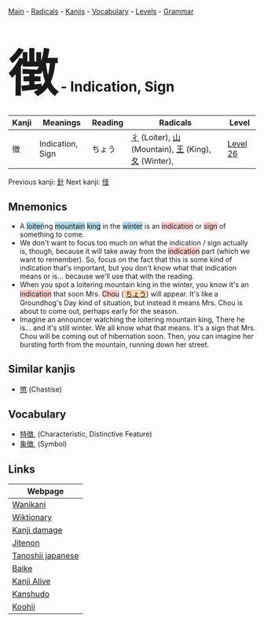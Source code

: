 <style> bigfont {font-size: 100px}</style>
[Main](../README.md) -
[Radicals](../radicals.md) -
[Kanjis](../kanjis.md) -
[Vocabulary](../vocabulary.md) -
[Levels](../levels.md) -
[Grammar](../grammar.md)
# <bigfont> 徴</bigfont> - Indication, Sign 

| Kanji | Meanings | Reading | Radicals | Level |
| --- | --- | --- | --- | --- |
| 徴 | Indication, Sign | ちょう | [彳](../radicals/彳.md) (Loiter), [山](../radicals/山.md) (Mountain), [王](../radicals/王.md) (King), [夂](../radicals/夂.md) (Winter),  | [Level 26](../levels/wk_level26.md) |

Previous kanji: [針](針.md) Next kanji: [怪](怪.md) 

## Mnemonics
 * A <span style="background-color:#ADD8E6"> loiter</span>ing <span style="background-color:#ADD8E6"> mountain</span> <span style="background-color:#ADD8E6"> king</span> in the <span style="background-color:#ADD8E6"> winter</span> is an <span style="background-color:#ffcccb"> indication</span> or <span style="background-color:#ffcccb"> sign</span> of something to come.
* We don't want to focus too much on what the indication / sign actually is, though, because it will take away from the <span style="background-color:#ffcccb"> indication</span> part (which we want to remember). So, focus on the fact that this is some kind of indication that's important, but you don't know what that indication means or is... because we'll use that with the reading.
* When you spot a loitering mountain king in the winter, you know it's an <span style="background-color:#ffcccb"> indication</span> that soon Mrs. <span style="background-color:#ffcccb"> Chou</span> (<span style="background-color:#fed8b1"> [ちょう](https://jisho.org/search/ちょう)</span>) will appear. It's like a Groundhog's Day kind of situation, but instead it means Mrs. Chou is about to come out, perhaps early for the season.
* Imagine an announcer watching the loitering mountain king, There he is... and it's still winter. We all know what that means. It's a sign that Mrs. Chou will be coming out of hibernation soon. Then, you can imagine her bursting forth from the mountain, running down her street.


## Similar kanjis
 * [懲](懲.md) (Chastise)


## Vocabulary
 * [特徴](../vocabulary/徴.md), (Characteristic, Distinctive Feature)
* [象徴](../vocabulary/徴.md), (Symbol)



## Links 

| Webpage |
| --- |
| [Wanikani          ](https://www.wanikani.com/kanji/徴) |
| [Wiktionary        ](https://en.wiktionary.org/wiki/徴) |
| [Kanji damage      ](http://www.kanjidamage.com/kanji/search?utf8=✓&q=徴) |
| [Jitenon           ](https://jitenon.com/kanji/徴) |
| [Tanoshii japanese ](https://www.tanoshiijapanese.com/dictionary/kanji.cfm?k=徴) |
| [Baike             ](https://baike.baidu.com/item/徴) |
| [Kanji Alive       ](https://app.kanjialive.com/徴) |
| [Kanshudo          ](https://www.kanshudo.com/searchmn?q=徴) |
| [Koohii            ](https://kanji.koohii.com/study/kanji/徴) |
